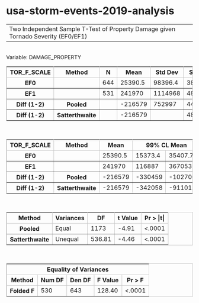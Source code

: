 # usa-storm-events-2019-analysis

<!DOCTYPE html PUBLIC "-//W3C//DTD HTML 4.01 Transitional//EN">
<html>
<head>
<meta name="Generator" content="SAS Software Version 9.4, see www.sas.com">
<meta http-equiv="Content-type" content="text/html; charset=utf-8">
<!--
.accessiblecaption
{
  background-color: #FAFBFE;
  color: #112277;
  font-family: Arial, 'Albany AMT', Helvetica, Helv;
  font-size: x-small;
  font-style: normal;
  font-weight: bold;
}
.activelink
{
  color: #800080;
}
.aftercaption
{
  background-color: #FAFBFE;
  border-spacing: 0px;
  color: #112277;
  font-family: Arial, 'Albany AMT', Helvetica, Helv;
  font-size: x-small;
  font-style: normal;
  font-weight: bold;
  padding-top: 4pt;
}
.batch
{
  background-color: #FAFBFE;
  border: 1px solid #C1C1C1;
  border-collapse: separate;
  border-spacing: 1px;
  color: #000000;
  font-family: 'SAS Monospace', 'Courier New', Courier, monospace;
  font-size: x-small;
  font-style: normal;
  font-weight: normal;
  padding: 7px;
}
.beforecaption
{
  background-color: #FAFBFE;
  border-spacing: 0px;
  color: #112277;
  font-family: Arial, 'Albany AMT', Helvetica, Helv;
  font-size: x-small;
  font-style: normal;
  font-weight: bold;
}
.body
{
  background-color: #FAFBFE;
  color: #000000;
  font-family: Arial, 'Albany AMT', Helvetica, Helv;
  font-size: x-small;
  font-style: normal;
  font-weight: normal;
  margin-left: 8px;
  margin-right: 8px;
}
.bodydate
{
  background-color: #FAFBFE;
  border-spacing: 0px;
  color: #000000;
  font-family: Arial, 'Albany AMT', Helvetica, Helv;
  font-size: x-small;
  font-style: normal;
  font-weight: normal;
  text-align: right;
  vertical-align: top;
  width: 100%;
}
.bycontentfolder
{
  color: #000000;
  font-family: Arial, 'Albany AMT', Helvetica, Helv;
  font-size: x-small;
  font-style: normal;
  font-weight: normal;
  list-style-type: none;
  margin-left: 6pt;
}
.byline
{
  background-color: #FAFBFE;
  border-spacing: 0px;
  color: #112277;
  font-family: Arial, 'Albany AMT', Helvetica, Helv;
  font-size: x-small;
  font-style: normal;
  font-weight: bold;
}
.bylinecontainer
{
  background-color: #FAFBFE;
  border: 0px solid #000000;
  border-spacing: 1px;
  color: #000000;
  font-family: Arial, 'Albany AMT', Helvetica, Helv;
  font-size: x-small;
  font-style: normal;
  font-weight: normal;
  width: 100%;
}
.caption
{
  background-color: #FAFBFE;
  border-spacing: 0px;
  color: #112277;
  font-family: Arial, 'Albany AMT', Helvetica, Helv;
  font-size: x-small;
  font-style: normal;
  font-weight: bold;
}
.cell
{
  background-color: #FAFBFE;
  color: #000000;
  font-family: Arial, 'Albany AMT', Helvetica, Helv;
  font-size: x-small;
  font-style: normal;
  font-weight: normal;
}
.container
{
  background-color: #FAFBFE;
  color: #000000;
  font-family: Arial, 'Albany AMT', Helvetica, Helv;
  font-size: x-small;
  font-style: normal;
  font-weight: normal;
}
.contentfolder
{
  color: #000000;
  font-family: Arial, 'Albany AMT', Helvetica, Helv;
  font-size: x-small;
  font-style: normal;
  font-weight: normal;
  list-style-type: none;
  margin-left: 6pt;
}
.contentitem
{
  color: #000000;
  font-family: Arial, 'Albany AMT', Helvetica, Helv;
  font-size: x-small;
  font-style: normal;
  font-weight: normal;
  list-style-type: none;
  margin-left: 6pt;
}
.contentproclabel
{
  background-color: #FAFBFE;
  color: #112277;
  font-family: Arial, 'Albany AMT', Helvetica, Helv;
  font-size: x-small;
  font-style: normal;
  font-weight: bold;
}
.contentprocname
{
  background-color: #FAFBFE;
  color: #112277;
  font-family: Arial, 'Albany AMT', Helvetica, Helv;
  font-size: x-small;
  font-style: normal;
  font-weight: bold;
}
.contents
{
  background-color: #FAFBFE;
  color: #000000;
  font-family: Arial, 'Albany AMT', Helvetica, Helv;
  font-size: x-small;
  font-style: normal;
  font-weight: normal;
  list-style-type: decimal;
  margin-left: 8px;
  margin-right: 8px;
}
.contentsdate
{
  background-color: #FAFBFE;
  color: #000000;
  font-family: Arial, 'Albany AMT', Helvetica, Helv;
  font-size: x-small;
  font-style: normal;
  font-weight: normal;
  width: 100%;
}
.contenttitle
{
  background-color: #FAFBFE;
  color: #112277;
  font-family: Arial, 'Albany AMT', Helvetica, Helv;
  font-size: x-small;
  font-style: italic;
  font-weight: bold;
}
.continued
{
  background-color: #FAFBFE;
  border-spacing: 0px;
  color: #112277;
  font-family: Arial, 'Albany AMT', Helvetica, Helv;
  font-size: x-small;
  font-style: normal;
  font-weight: bold;
  width: 100%;
}
.data
{
  background-color: #FFFFFF;
  border-bottom-width: 1px;
  border-color: #C1C1C1;
  border-left-width: 0px;
  border-right-width: 1px;
  border-style: solid;
  border-top-width: 0px;
  font-family: Arial, 'Albany AMT', Helvetica, Helv;
  font-size: x-small;
  font-style: normal;
  font-weight: normal;
}
.dataemphasis
{
  background-color: #FFFFFF;
  border-bottom-width: 1px;
  border-color: #C1C1C1;
  border-left-width: 0px;
  border-right-width: 1px;
  border-style: solid;
  border-top-width: 0px;
  font-family: Arial, 'Albany AMT', Helvetica, Helv;
  font-size: x-small;
  font-style: normal;
  font-weight: normal;
}
.dataemphasisfixed
{
  background-color: #FFFFFF;
  border-bottom-width: 1px;
  border-color: #C1C1C1;
  border-left-width: 0px;
  border-right-width: 1px;
  border-style: solid;
  border-top-width: 0px;
  font-family: 'Courier New', Courier, monospace;
  font-size: x-small;
  font-style: italic;
  font-weight: normal;
}
.dataempty
{
  background-color: #FFFFFF;
  border-bottom-width: 1px;
  border-color: #C1C1C1;
  border-left-width: 0px;
  border-right-width: 1px;
  border-style: solid;
  border-top-width: 0px;
  font-family: Arial, 'Albany AMT', Helvetica, Helv;
  font-size: x-small;
  font-style: normal;
  font-weight: normal;
}
.datafixed
{
  background-color: #FFFFFF;
  border-bottom-width: 1px;
  border-color: #C1C1C1;
  border-left-width: 0px;
  border-right-width: 1px;
  border-style: solid;
  border-top-width: 0px;
  font-family: 'Courier New', Courier;
  font-size: x-small;
  font-style: normal;
  font-weight: normal;
}
.datastrong
{
  background-color: #FFFFFF;
  border-bottom-width: 1px;
  border-color: #C1C1C1;
  border-left-width: 0px;
  border-right-width: 1px;
  border-style: solid;
  border-top-width: 0px;
  color: #000000;
  font-family: Arial, 'Albany AMT', Helvetica, Helv;
  font-size: x-small;
  font-style: normal;
  font-weight: bold;
}
.datastrongfixed
{
  background-color: #FFFFFF;
  border-bottom-width: 1px;
  border-color: #C1C1C1;
  border-left-width: 0px;
  border-right-width: 1px;
  border-style: solid;
  border-top-width: 0px;
  color: #000000;
  font-family: 'Courier New', Courier, monospace;
  font-size: x-small;
  font-style: normal;
  font-weight: bold;
}
.date
{
  background-color: #FAFBFE;
  color: #000000;
  font-family: Arial, 'Albany AMT', Helvetica, Helv;
  font-size: x-small;
  font-style: normal;
  font-weight: normal;
  width: 100%;
}
.document
{
  background-color: #FAFBFE;
  color: #000000;
  font-family: Arial, 'Albany AMT', Helvetica, Helv;
  font-size: x-small;
  font-style: normal;
  font-weight: normal;
}
a:link {
color:#0000FF
}
a:visited {
color:#800080
}
a:active {
color:#800080
}
.errorbanner
{
  background-color: #FAFBFE;
  color: #112277;
  font-family: Arial, 'Albany AMT', Helvetica, Helv;
  font-size: x-small;
  font-style: normal;
  font-weight: bold;
}
.errorcontent
{
  background-color: #FAFBFE;
  color: #112277;
  font-family: Arial, 'Albany AMT', Helvetica, Helv;
  font-size: x-small;
  font-style: normal;
  font-weight: normal;
}
.errorcontentfixed
{
  background-color: #FAFBFE;
  color: #112277;
  font-family: 'Courier New', Courier;
  font-size: x-small;
  font-style: normal;
  font-weight: normal;
}
.extendedpage
{
  background-color: #FAFBFE;
  border: 1pt solid #000000;
  color: #112277;
  font-family: Arial, 'Albany AMT', Helvetica, Helv;
  font-size: x-small;
  font-style: italic;
  font-weight: normal;
  text-align: center;
}
.fatalbanner
{
  background-color: #FAFBFE;
  color: #112277;
  font-family: Arial, 'Albany AMT', Helvetica, Helv;
  font-size: x-small;
  font-style: normal;
  font-weight: bold;
}
.fatalcontent
{
  background-color: #FAFBFE;
  color: #112277;
  font-family: Arial, 'Albany AMT', Helvetica, Helv;
  font-size: x-small;
  font-style: normal;
  font-weight: normal;
}
.fatalcontentfixed
{
  background-color: #FAFBFE;
  color: #112277;
  font-family: 'Courier New', Courier;
  font-size: x-small;
  font-style: normal;
  font-weight: normal;
}
.folderaction
{
  color: #000000;
  font-family: Arial, 'Albany AMT', Helvetica, Helv;
  font-size: x-small;
  font-style: normal;
  font-weight: normal;
  list-style-type: none;
  margin-left: 6pt;
}
.footer
{
  background-color: #EDF2F9;
  border-bottom-width: 1px;
  border-color: #B0B7BB;
  border-left-width: 0px;
  border-right-width: 1px;
  border-style: solid;
  border-top-width: 0px;
  color: #112277;
  font-family: Arial, 'Albany AMT', Helvetica, Helv;
  font-size: x-small;
  font-style: normal;
  font-weight: bold;
}
.footeremphasis
{
  background-color: #EDF2F9;
  border-bottom-width: 1px;
  border-color: #B0B7BB;
  border-left-width: 0px;
  border-right-width: 1px;
  border-style: solid;
  border-top-width: 0px;
  color: #112277;
  font-family: Arial, 'Albany AMT', Helvetica, Helv;
  font-size: x-small;
  font-style: italic;
  font-weight: normal;
}
.footeremphasisfixed
{
  background-color: #EDF2F9;
  border-bottom-width: 1px;
  border-color: #B0B7BB;
  border-left-width: 0px;
  border-right-width: 1px;
  border-style: solid;
  border-top-width: 0px;
  color: #112277;
  font-family: 'Courier New', Courier, monospace;
  font-size: x-small;
  font-style: italic;
  font-weight: normal;
}
.footerempty
{
  background-color: #EDF2F9;
  border-bottom-width: 1px;
  border-color: #B0B7BB;
  border-left-width: 0px;
  border-right-width: 1px;
  border-style: solid;
  border-top-width: 0px;
  color: #112277;
  font-family: Arial, 'Albany AMT', Helvetica, Helv;
  font-size: x-small;
  font-style: normal;
  font-weight: bold;
}
.footerfixed
{
  background-color: #EDF2F9;
  border-bottom-width: 1px;
  border-color: #B0B7BB;
  border-left-width: 0px;
  border-right-width: 1px;
  border-style: solid;
  border-top-width: 0px;
  color: #112277;
  font-family: 'Courier New', Courier;
  font-size: x-small;
  font-style: normal;
  font-weight: normal;
}
.footerstrong
{
  background-color: #EDF2F9;
  border-bottom-width: 1px;
  border-color: #B0B7BB;
  border-left-width: 0px;
  border-right-width: 1px;
  border-style: solid;
  border-top-width: 0px;
  color: #112277;
  font-family: Arial, 'Albany AMT', Helvetica, Helv;
  font-size: x-small;
  font-style: normal;
  font-weight: bold;
}
.footerstrongfixed
{
  background-color: #EDF2F9;
  border-bottom-width: 1px;
  border-color: #B0B7BB;
  border-left-width: 0px;
  border-right-width: 1px;
  border-style: solid;
  border-top-width: 0px;
  color: #112277;
  font-family: 'Courier New', Courier, monospace;
  font-size: x-small;
  font-style: normal;
  font-weight: bold;
}
.frame
{
  background-color: #FAFBFE;
  color: #000000;
  font-family: Arial, 'Albany AMT', Helvetica, Helv;
  font-size: x-small;
  font-style: normal;
  font-weight: normal;
}
.graph
{
  background-color: #FAFBFE;
  border: 1px solid #C1C1C1;
  border-collapse: separate;
  border-spacing: 1px;
  color: #000000;
  font-family: Arial, 'Albany AMT', Helvetica, Helv;
  font-size: x-small;
  font-style: normal;
  font-weight: normal;
}
.header
{
  background-color: #EDF2F9;
  border-bottom-width: 1px;
  border-color: #B0B7BB;
  border-left-width: 0px;
  border-right-width: 1px;
  border-style: solid;
  border-top-width: 0px;
  color: #112277;
  font-family: Arial, 'Albany AMT', Helvetica, Helv;
  font-size: x-small;
  font-style: normal;
  font-weight: bold;
}
.headeremphasis
{
  background-color: #D8DBD3;
  border-bottom-width: 1px;
  border-color: #B0B7BB;
  border-left-width: 0px;
  border-right-width: 1px;
  border-style: solid;
  border-top-width: 0px;
  color: #000000;
  font-family: Arial, 'Albany AMT', Helvetica, Helv;
  font-size: x-small;
  font-style: italic;
  font-weight: normal;
}
.headeremphasisfixed
{
  background-color: #D8DBD3;
  border-bottom-width: 1px;
  border-color: #B0B7BB;
  border-left-width: 0px;
  border-right-width: 1px;
  border-style: solid;
  border-top-width: 0px;
  color: #000000;
  font-family: 'Courier New', Courier, monospace;
  font-size: x-small;
  font-style: italic;
  font-weight: normal;
}
.headerempty
{
  background-color: #EDF2F9;
  border-bottom-width: 1px;
  border-color: #B0B7BB;
  border-left-width: 0px;
  border-right-width: 1px;
  border-style: solid;
  border-top-width: 0px;
  color: #112277;
  font-family: Arial, 'Albany AMT', Helvetica, Helv;
  font-size: x-small;
  font-style: normal;
  font-weight: bold;
}
.headerfixed
{
  background-color: #EDF2F9;
  border-bottom-width: 1px;
  border-color: #B0B7BB;
  border-left-width: 0px;
  border-right-width: 1px;
  border-style: solid;
  border-top-width: 0px;
  color: #112277;
  font-family: 'Courier New', Courier;
  font-size: x-small;
  font-style: normal;
  font-weight: normal;
}
.headersandfooters
{
  background-color: #EDF2F9;
  color: #000000;
  font-family: Arial, 'Albany AMT', Helvetica, Helv;
  font-size: x-small;
  font-style: normal;
  font-weight: bold;
}
.headerstrong
{
  background-color: #D8DBD3;
  border-bottom-width: 1px;
  border-color: #B0B7BB;
  border-left-width: 0px;
  border-right-width: 1px;
  border-style: solid;
  border-top-width: 0px;
  color: #000000;
  font-family: Arial, 'Albany AMT', Helvetica, Helv;
  font-size: x-small;
  font-style: normal;
  font-weight: bold;
}
.headerstrongfixed
{
  background-color: #D8DBD3;
  border-bottom-width: 1px;
  border-color: #B0B7BB;
  border-left-width: 0px;
  border-right-width: 1px;
  border-style: solid;
  border-top-width: 0px;
  color: #000000;
  font-family: 'Courier New', Courier, monospace;
  font-size: x-small;
  font-style: normal;
  font-weight: bold;
}
.heading1
{
  font-family: Arial, Helvetica, sans-serif;
}
.heading2
{
  font-family: Arial, Helvetica, sans-serif;
}
.heading3
{
  font-family: Arial, Helvetica, sans-serif;
}
.heading4
{
  font-family: Arial, Helvetica, sans-serif;
}
.heading5
{
  font-family: Arial, Helvetica, sans-serif;
}
.heading6
{
  font-family: Arial, Helvetica, sans-serif;
}
.index
{
  background-color: #FAFBFE;
  color: #000000;
  font-family: Arial, 'Albany AMT', Helvetica, Helv;
  font-size: x-small;
  font-style: normal;
  font-weight: normal;
}
.indexaction
{
  color: #000000;
  font-family: Arial, 'Albany AMT', Helvetica, Helv;
  font-size: x-small;
  font-style: normal;
  font-weight: normal;
  list-style-type: none;
  margin-left: 6pt;
}
.indexitem
{
  color: #000000;
  font-family: Arial, 'Albany AMT', Helvetica, Helv;
  font-size: x-small;
  font-style: normal;
  font-weight: normal;
  list-style-type: none;
  margin-left: 6pt;
}
.indexprocname
{
  background-color: #FAFBFE;
  color: #112277;
  font-family: Arial, 'Albany AMT', Helvetica, Helv;
  font-size: x-small;
  font-style: normal;
  font-weight: bold;
}
.indextitle
{
  background-color: #FAFBFE;
  color: #112277;
  font-family: Arial, 'Albany AMT', Helvetica, Helv;
  font-size: x-small;
  font-style: italic;
  font-weight: bold;
}
.layoutcontainer
{
  border: 0px solid #000000;
  border-spacing: 30px;
}
.layoutregion
{
  border: 0px solid #000000;
  border-spacing: 30px;
}
.linecontent
{
  background-color: #FAFBFE;
  border-bottom-width: 1px;
  border-color: #C1C1C1;
  border-left-width: 0px;
  border-right-width: 1px;
  border-style: solid;
  border-top-width: 0px;
  color: #112277;
  font-family: Arial, 'Albany AMT', Helvetica, Helv;
  font-size: x-small;
  font-style: normal;
  font-weight: normal;
}
.link
{
  color: #0000FF;
}
.list
{
  background-color: #FAFBFE;
  color: #000000;
  font-family: Arial, 'Albany AMT', Helvetica, Helv;
  font-size: x-small;
  font-style: normal;
  font-weight: normal;
  list-style-type: disc;
}
.list10
{
  background-color: #FAFBFE;
  color: #000000;
  font-family: Arial, 'Albany AMT', Helvetica, Helv;
  font-size: x-small;
  font-style: normal;
  font-weight: normal;
  list-style-type: square;
}
.list2
{
  background-color: #FAFBFE;
  color: #000000;
  font-family: Arial, 'Albany AMT', Helvetica, Helv;
  font-size: x-small;
  font-style: normal;
  font-weight: normal;
  list-style-type: circle;
}
.list3
{
  background-color: #FAFBFE;
  color: #000000;
  font-family: Arial, 'Albany AMT', Helvetica, Helv;
  font-size: x-small;
  font-style: normal;
  font-weight: normal;
  list-style-type: square;
}
.list4
{
  background-color: #FAFBFE;
  color: #000000;
  font-family: Arial, 'Albany AMT', Helvetica, Helv;
  font-size: x-small;
  font-style: normal;
  font-weight: normal;
  list-style-type: square;
}
.list5
{
  background-color: #FAFBFE;
  color: #000000;
  font-family: Arial, 'Albany AMT', Helvetica, Helv;
  font-size: x-small;
  font-style: normal;
  font-weight: normal;
  list-style-type: square;
}
.list6
{
  background-color: #FAFBFE;
  color: #000000;
  font-family: Arial, 'Albany AMT', Helvetica, Helv;
  font-size: x-small;
  font-style: normal;
  font-weight: normal;
  list-style-type: square;
}
.list7
{
  background-color: #FAFBFE;
  color: #000000;
  font-family: Arial, 'Albany AMT', Helvetica, Helv;
  font-size: x-small;
  font-style: normal;
  font-weight: normal;
  list-style-type: square;
}
.list8
{
  background-color: #FAFBFE;
  color: #000000;
  font-family: Arial, 'Albany AMT', Helvetica, Helv;
  font-size: x-small;
  font-style: normal;
  font-weight: normal;
  list-style-type: square;
}
.list9
{
  background-color: #FAFBFE;
  color: #000000;
  font-family: Arial, 'Albany AMT', Helvetica, Helv;
  font-size: x-small;
  font-style: normal;
  font-weight: normal;
  list-style-type: square;
}
.listitem
{
  background-color: #FAFBFE;
  color: #000000;
  font-family: Arial, 'Albany AMT', Helvetica, Helv;
  font-size: x-small;
  font-style: normal;
  font-weight: normal;
  list-style-type: disc;
}
.listitem10
{
  background-color: #FAFBFE;
  color: #000000;
  font-family: Arial, 'Albany AMT', Helvetica, Helv;
  font-size: x-small;
  font-style: normal;
  font-weight: normal;
  list-style-type: square;
}
.listitem2
{
  background-color: #FAFBFE;
  color: #000000;
  font-family: Arial, 'Albany AMT', Helvetica, Helv;
  font-size: x-small;
  font-style: normal;
  font-weight: normal;
  list-style-type: circle;
}
.listitem3
{
  background-color: #FAFBFE;
  color: #000000;
  font-family: Arial, 'Albany AMT', Helvetica, Helv;
  font-size: x-small;
  font-style: normal;
  font-weight: normal;
  list-style-type: square;
}
.listitem4
{
  background-color: #FAFBFE;
  color: #000000;
  font-family: Arial, 'Albany AMT', Helvetica, Helv;
  font-size: x-small;
  font-style: normal;
  font-weight: normal;
  list-style-type: square;
}
.listitem5
{
  background-color: #FAFBFE;
  color: #000000;
  font-family: Arial, 'Albany AMT', Helvetica, Helv;
  font-size: x-small;
  font-style: normal;
  font-weight: normal;
  list-style-type: square;
}
.listitem6
{
  background-color: #FAFBFE;
  color: #000000;
  font-family: Arial, 'Albany AMT', Helvetica, Helv;
  font-size: x-small;
  font-style: normal;
  font-weight: normal;
  list-style-type: square;
}
.listitem7
{
  background-color: #FAFBFE;
  color: #000000;
  font-family: Arial, 'Albany AMT', Helvetica, Helv;
  font-size: x-small;
  font-style: normal;
  font-weight: normal;
  list-style-type: square;
}
.listitem8
{
  background-color: #FAFBFE;
  color: #000000;
  font-family: Arial, 'Albany AMT', Helvetica, Helv;
  font-size: x-small;
  font-style: normal;
  font-weight: normal;
  list-style-type: square;
}
.listitem9
{
  background-color: #FAFBFE;
  color: #000000;
  font-family: Arial, 'Albany AMT', Helvetica, Helv;
  font-size: x-small;
  font-style: normal;
  font-weight: normal;
  list-style-type: square;
}
.note
{
  background-color: #FAFBFE;
  color: #112277;
  font-family: Arial, 'Albany AMT', Helvetica, Helv;
  font-size: x-small;
  font-style: normal;
  font-weight: normal;
}
.notebanner
{
  background-color: #FAFBFE;
  color: #112277;
  font-family: Arial, 'Albany AMT', Helvetica, Helv;
  font-size: x-small;
  font-style: normal;
  font-weight: bold;
}
.notecontent
{
  background-color: #FAFBFE;
  color: #112277;
  font-family: Arial, 'Albany AMT', Helvetica, Helv;
  font-size: x-small;
  font-style: normal;
  font-weight: normal;
}
.notecontentfixed
{
  background-color: #FAFBFE;
  color: #112277;
  font-family: 'Courier New', Courier;
  font-size: x-small;
  font-style: normal;
  font-weight: normal;
}
.output
{
  background-color: #FAFBFE;
  border: 1px solid #C1C1C1;
  border-collapse: separate;
  border-spacing: 1px;
  color: #000000;
  font-family: Arial, 'Albany AMT', Helvetica, Helv;
  font-size: x-small;
  font-style: normal;
  font-weight: normal;
}
.pageno
{
  background-color: #FAFBFE;
  border-spacing: 0px;
  color: #112277;
  font-family: Arial, 'Albany AMT', Helvetica, Helv;
  font-size: x-small;
  font-style: normal;
  font-weight: bold;
  text-align: right;
  vertical-align: top;
}
.pages
{
  background-color: #FAFBFE;
  color: #000000;
  font-family: Arial, 'Albany AMT', Helvetica, Helv;
  font-size: x-small;
  font-style: normal;
  font-weight: normal;
  list-style-type: decimal;
  margin-left: 8px;
  margin-right: 8px;
}
.pagesdate
{
  background-color: #FAFBFE;
  color: #000000;
  font-family: Arial, 'Albany AMT', Helvetica, Helv;
  font-size: x-small;
  font-style: normal;
  font-weight: normal;
  width: 100%;
}
.pagesitem
{
  color: #000000;
  font-family: Arial, 'Albany AMT', Helvetica, Helv;
  font-size: x-small;
  font-style: normal;
  font-weight: normal;
  list-style-type: none;
  margin-left: 6pt;
}
.pagesproclabel
{
  background-color: #FAFBFE;
  color: #112277;
  font-family: Arial, 'Albany AMT', Helvetica, Helv;
  font-size: x-small;
  font-style: normal;
  font-weight: bold;
}
.pagesprocname
{
  background-color: #FAFBFE;
  color: #112277;
  font-family: Arial, 'Albany AMT', Helvetica, Helv;
  font-size: x-small;
  font-style: normal;
  font-weight: bold;
}
.pagestitle
{
  background-color: #FAFBFE;
  color: #112277;
  font-family: Arial, 'Albany AMT', Helvetica, Helv;
  font-size: x-small;
  font-style: italic;
  font-weight: bold;
}
.paragraph
{
  background-color: #FAFBFE;
  color: #000000;
  font-family: Arial, 'Albany AMT', Helvetica, Helv;
  font-size: x-small;
  font-style: normal;
  font-weight: normal;
}
.parskip
{
  border: 0px solid #000000;
  border-spacing: 0px;
  font-family: Arial, 'Albany AMT', Helvetica, Helv;
  font-size: x-small;
  font-style: normal;
  font-weight: bold;
}
.prepage
{
  background-color: #FAFBFE;
  color: #112277;
  font-family: Arial, 'Albany AMT', Helvetica, Helv;
  font-size: x-small;
  font-style: normal;
  font-weight: normal;
  text-align: left;
}
.proctitle
{
  background-color: #FAFBFE;
  color: #112277;
  font-family: Arial, 'Albany AMT', Helvetica, Helv;
  font-size: x-small;
  font-style: normal;
  font-weight: bold;
}
.proctitlefixed
{
  background-color: #FAFBFE;
  color: #112277;
  font-family: 'Courier New', Courier, monospace;
  font-size: x-small;
  font-style: normal;
  font-weight: bold;
}
.rowfooter
{
  background-color: #EDF2F9;
  border-bottom-width: 1px;
  border-color: #B0B7BB;
  border-left-width: 0px;
  border-right-width: 1px;
  border-style: solid;
  border-top-width: 0px;
  color: #112277;
  font-family: Arial, 'Albany AMT', Helvetica, Helv;
  font-size: x-small;
  font-style: normal;
  font-weight: bold;
}
.rowfooteremphasis
{
  background-color: #EDF2F9;
  border-bottom-width: 1px;
  border-color: #B0B7BB;
  border-left-width: 0px;
  border-right-width: 1px;
  border-style: solid;
  border-top-width: 0px;
  color: #112277;
  font-family: Arial, 'Albany AMT', Helvetica, Helv;
  font-size: x-small;
  font-style: italic;
  font-weight: normal;
}
.rowfooteremphasisfixed
{
  background-color: #EDF2F9;
  border-bottom-width: 1px;
  border-color: #B0B7BB;
  border-left-width: 0px;
  border-right-width: 1px;
  border-style: solid;
  border-top-width: 0px;
  color: #112277;
  font-family: 'Courier New', Courier, monospace;
  font-size: x-small;
  font-style: italic;
  font-weight: normal;
}
.rowfooterempty
{
  background-color: #EDF2F9;
  border-bottom-width: 1px;
  border-color: #B0B7BB;
  border-left-width: 0px;
  border-right-width: 1px;
  border-style: solid;
  border-top-width: 0px;
  color: #112277;
  font-family: Arial, 'Albany AMT', Helvetica, Helv;
  font-size: x-small;
  font-style: normal;
  font-weight: bold;
}
.rowfooterfixed
{
  background-color: #EDF2F9;
  border-bottom-width: 1px;
  border-color: #B0B7BB;
  border-left-width: 0px;
  border-right-width: 1px;
  border-style: solid;
  border-top-width: 0px;
  color: #112277;
  font-family: 'Courier New', Courier;
  font-size: x-small;
  font-style: normal;
  font-weight: normal;
}
.rowfooterstrong
{
  background-color: #EDF2F9;
  border-bottom-width: 1px;
  border-color: #B0B7BB;
  border-left-width: 0px;
  border-right-width: 1px;
  border-style: solid;
  border-top-width: 0px;
  color: #112277;
  font-family: Arial, 'Albany AMT', Helvetica, Helv;
  font-size: x-small;
  font-style: normal;
  font-weight: bold;
}
.rowfooterstrongfixed
{
  background-color: #EDF2F9;
  border-bottom-width: 1px;
  border-color: #B0B7BB;
  border-left-width: 0px;
  border-right-width: 1px;
  border-style: solid;
  border-top-width: 0px;
  color: #112277;
  font-family: 'Courier New', Courier, monospace;
  font-size: x-small;
  font-style: normal;
  font-weight: bold;
}
.rowheader
{
  background-color: #EDF2F9;
  border-bottom-width: 1px;
  border-color: #B0B7BB;
  border-left-width: 0px;
  border-right-width: 1px;
  border-style: solid;
  border-top-width: 0px;
  color: #112277;
  font-family: Arial, 'Albany AMT', Helvetica, Helv;
  font-size: x-small;
  font-style: normal;
  font-weight: bold;
}
.rowheaderemphasis
{
  background-color: #EDF2F9;
  border-bottom-width: 1px;
  border-color: #B0B7BB;
  border-left-width: 0px;
  border-right-width: 1px;
  border-style: solid;
  border-top-width: 0px;
  color: #112277;
  font-family: Arial, 'Albany AMT', Helvetica, Helv;
  font-size: x-small;
  font-style: italic;
  font-weight: normal;
}
.rowheaderemphasisfixed
{
  background-color: #EDF2F9;
  border-bottom-width: 1px;
  border-color: #B0B7BB;
  border-left-width: 0px;
  border-right-width: 1px;
  border-style: solid;
  border-top-width: 0px;
  color: #112277;
  font-family: 'Courier New', Courier, monospace;
  font-size: x-small;
  font-style: italic;
  font-weight: normal;
}
.rowheaderempty
{
  background-color: #EDF2F9;
  border-bottom-width: 1px;
  border-color: #B0B7BB;
  border-left-width: 0px;
  border-right-width: 1px;
  border-style: solid;
  border-top-width: 0px;
  color: #112277;
  font-family: Arial, 'Albany AMT', Helvetica, Helv;
  font-size: x-small;
  font-style: normal;
  font-weight: bold;
}
.rowheaderfixed
{
  background-color: #EDF2F9;
  border-bottom-width: 1px;
  border-color: #B0B7BB;
  border-left-width: 0px;
  border-right-width: 1px;
  border-style: solid;
  border-top-width: 0px;
  color: #112277;
  font-family: 'Courier New', Courier;
  font-size: x-small;
  font-style: normal;
  font-weight: normal;
}
.rowheaderstrong
{
  background-color: #EDF2F9;
  border-bottom-width: 1px;
  border-color: #B0B7BB;
  border-left-width: 0px;
  border-right-width: 1px;
  border-style: solid;
  border-top-width: 0px;
  color: #112277;
  font-family: Arial, 'Albany AMT', Helvetica, Helv;
  font-size: x-small;
  font-style: normal;
  font-weight: bold;
}
.rowheaderstrongfixed
{
  background-color: #EDF2F9;
  border-bottom-width: 1px;
  border-color: #B0B7BB;
  border-left-width: 0px;
  border-right-width: 1px;
  border-style: solid;
  border-top-width: 0px;
  color: #112277;
  font-family: 'Courier New', Courier, monospace;
  font-size: x-small;
  font-style: normal;
  font-weight: bold;
}
.systemfooter
{
  background-color: #FAFBFE;
  color: #112277;
  font-family: Arial, 'Albany AMT', Helvetica, Helv;
  font-size: x-small;
  font-style: normal;
  font-weight: normal;
}
.systemfooter10
{
  background-color: #FAFBFE;
  color: #112277;
  font-family: Arial, 'Albany AMT', Helvetica, Helv;
  font-size: x-small;
  font-style: normal;
  font-weight: normal;
}
.systemfooter2
{
  background-color: #FAFBFE;
  color: #112277;
  font-family: Arial, 'Albany AMT', Helvetica, Helv;
  font-size: x-small;
  font-style: normal;
  font-weight: normal;
}
.systemfooter3
{
  background-color: #FAFBFE;
  color: #112277;
  font-family: Arial, 'Albany AMT', Helvetica, Helv;
  font-size: x-small;
  font-style: normal;
  font-weight: normal;
}
.systemfooter4
{
  background-color: #FAFBFE;
  color: #112277;
  font-family: Arial, 'Albany AMT', Helvetica, Helv;
  font-size: x-small;
  font-style: normal;
  font-weight: normal;
}
.systemfooter5
{
  background-color: #FAFBFE;
  color: #112277;
  font-family: Arial, 'Albany AMT', Helvetica, Helv;
  font-size: x-small;
  font-style: normal;
  font-weight: normal;
}
.systemfooter6
{
  background-color: #FAFBFE;
  color: #112277;
  font-family: Arial, 'Albany AMT', Helvetica, Helv;
  font-size: x-small;
  font-style: normal;
  font-weight: normal;
}
.systemfooter7
{
  background-color: #FAFBFE;
  color: #112277;
  font-family: Arial, 'Albany AMT', Helvetica, Helv;
  font-size: x-small;
  font-style: normal;
  font-weight: normal;
}
.systemfooter8
{
  background-color: #FAFBFE;
  color: #112277;
  font-family: Arial, 'Albany AMT', Helvetica, Helv;
  font-size: x-small;
  font-style: normal;
  font-weight: normal;
}
.systemfooter9
{
  background-color: #FAFBFE;
  color: #112277;
  font-family: Arial, 'Albany AMT', Helvetica, Helv;
  font-size: x-small;
  font-style: normal;
  font-weight: normal;
}
.systemtitle
{
  background-color: #FAFBFE;
  color: #112277;
  font-family: Arial, 'Albany AMT', Helvetica, Helv;
  font-size: small;
  font-style: normal;
  font-weight: bold;
}
.systemtitle10
{
  background-color: #FAFBFE;
  color: #112277;
  font-family: Arial, 'Albany AMT', Helvetica, Helv;
  font-size: small;
  font-style: normal;
  font-weight: bold;
}
.systemtitle2
{
  background-color: #FAFBFE;
  color: #112277;
  font-family: Arial, 'Albany AMT', Helvetica, Helv;
  font-size: small;
  font-style: normal;
  font-weight: bold;
}
.systemtitle3
{
  background-color: #FAFBFE;
  color: #112277;
  font-family: Arial, 'Albany AMT', Helvetica, Helv;
  font-size: small;
  font-style: normal;
  font-weight: bold;
}
.systemtitle4
{
  background-color: #FAFBFE;
  color: #112277;
  font-family: Arial, 'Albany AMT', Helvetica, Helv;
  font-size: small;
  font-style: normal;
  font-weight: bold;
}
.systemtitle5
{
  background-color: #FAFBFE;
  color: #112277;
  font-family: Arial, 'Albany AMT', Helvetica, Helv;
  font-size: small;
  font-style: normal;
  font-weight: bold;
}
.systemtitle6
{
  background-color: #FAFBFE;
  color: #112277;
  font-family: Arial, 'Albany AMT', Helvetica, Helv;
  font-size: small;
  font-style: normal;
  font-weight: bold;
}
.systemtitle7
{
  background-color: #FAFBFE;
  color: #112277;
  font-family: Arial, 'Albany AMT', Helvetica, Helv;
  font-size: small;
  font-style: normal;
  font-weight: bold;
}
.systemtitle8
{
  background-color: #FAFBFE;
  color: #112277;
  font-family: Arial, 'Albany AMT', Helvetica, Helv;
  font-size: small;
  font-style: normal;
  font-weight: bold;
}
.systemtitle9
{
  background-color: #FAFBFE;
  color: #112277;
  font-family: Arial, 'Albany AMT', Helvetica, Helv;
  font-size: small;
  font-style: normal;
  font-weight: bold;
}
.systitleandfootercontainer
{
  background-color: #FAFBFE;
  border: 0px solid #000000;
  border-spacing: 1px;
  color: #000000;
  font-family: Arial, 'Albany AMT', Helvetica, Helv;
  font-size: x-small;
  font-style: normal;
  font-weight: normal;
  width: 100%;
}
.table
{
  border-bottom-width: 0px;
  border-collapse: collapse;
  border-color: #C1C1C1;
  border-left-width: 1px;
  border-right-width: 0px;
  border-spacing: 0px;
  border-style: solid;
  border-top-width: 1px;
}
.top_stacked_value
{
  padding-bottom: 1px;
  border: 0;
}
.middle_stacked_value
{
  padding-top: 1px;
  padding-bottom: 1px;
  border: 0;
}
.bottom_stacked_value
{
  padding-top: 1px;
  border: 0;
}
.titleandnotecontainer
{
  background-color: #FAFBFE;
  border: 0px solid #000000;
  border-spacing: 1px;
  color: #000000;
  font-family: Arial, 'Albany AMT', Helvetica, Helv;
  font-size: x-small;
  font-style: normal;
  font-weight: normal;
  width: 100%;
}
.titlesandfooters
{
  background-color: #FAFBFE;
  color: #112277;
  font-family: Arial, 'Albany AMT', Helvetica, Helv;
  font-size: x-small;
  font-style: normal;
  font-weight: bold;
}
.usertext
{
  background-color: #FAFBFE;
  color: #112277;
  font-family: Arial, 'Albany AMT', Helvetica, Helv;
  font-size: x-small;
  font-style: normal;
  font-weight: normal;
}
.visitedlink
{
  color: #800080;
}
.warnbanner
{
  background-color: #FAFBFE;
  color: #112277;
  font-family: Arial, 'Albany AMT', Helvetica, Helv;
  font-size: x-small;
  font-style: normal;
  font-weight: bold;
}
.warncontent
{
  background-color: #FAFBFE;
  color: #112277;
  font-family: Arial, 'Albany AMT', Helvetica, Helv;
  font-size: x-small;
  font-style: normal;
  font-weight: normal;
}
.warncontentfixed
{
  background-color: #FAFBFE;
  color: #112277;
  font-family: 'Courier New', Courier;
  font-size: x-small;
  font-style: normal;
  font-weight: normal;
}
.l {text-align: left }
.c {text-align: center }
.r {text-align: right }
.d {text-align: right }
.j {text-align: justify }
.t {vertical-align: top }
.m {vertical-align: middle }
.b {vertical-align: bottom }
TD, TH {vertical-align: top }
.stacked_cell{padding: 0 }
-->
<!-- 
function startup(){

}
function shutdown(){

}

//-->

</head>
<body onload="startup()" onunload="shutdown()" class="body">

<script language="javascript" type="text/javascript">
<!-- 
var _info = navigator.userAgent
var _ie = (_info.indexOf("MSIE") > 0
          && _info.indexOf("Win") > 0
          && _info.indexOf("Windows 3.1") < 0);
var _ie64 = _info.indexOf("x64") > 0

//-->
</script>

<div class="branch">
<a name="IDX"></a>
<table class="systitleandfootercontainer" width="100%" cellspacing="1" cellpadding="1" rules="none" frame="void" border="0" summary="Page Layout">
<tr>
<td class="c systemtitle">Two Independent Sample T-Test of Property Damage given Tornado Severity (EF0/EF1)</td>
</tr>
</table><br>
<div class="c proctitle">Variable:  DAMAGE_PROPERTY</div>
<p>
<div>
<div align="center">
<table class="table" cellspacing="0" cellpadding="5" rules="all" frame="box" bordercolor="#C1C1C1" summary="Procedure Ttest: Statistics">
<colgroup>
<col>
<col>
</colgroup>
<colgroup>
<col>
<col>
<col>
<col>
<col>
<col>
</colgroup>
<thead>
<tr>
<th class="l b header" scope="col">TOR_F_SCALE</th>
<th class="l b header" scope="col">Method</th>
<th class="r b header" scope="col">N</th>
<th class="r b header" scope="col">Mean</th>
<th class="r b header" scope="col">Std&nbsp;Dev</th>
<th class="r b header" scope="col">Std&nbsp;Err</th>
<th class="r b header" scope="col">Minimum</th>
<th class="r b header" scope="col">Maximum</th>
</tr>
</thead>
<tbody>
<tr>
<th class="l rowheader" scope="row">EF0</th>
<th class="l rowheader" scope="row">&nbsp;</th>
<td class="r data">644</td>
<td class="r data">25390.5</td>
<td class="r data">98396.4</td>
<td class="r data">3877.4</td>
<td class="r data">0</td>
<td class="r data">1380000</td>
</tr>
<tr>
<th class="l rowheader" scope="row">EF1</th>
<th class="l rowheader" scope="row">&nbsp;</th>
<td class="r data">531</td>
<td class="r data">241970</td>
<td class="r data">1114968</td>
<td class="r data">48385.5</td>
<td class="r data">0</td>
<td class="r data">15000000</td>
</tr>
<tr>
<th class="l rowheader" scope="row">Diff (1-2)</th>
<th class="l rowheader" scope="row">Pooled</th>
<td class="r data">&nbsp;</td>
<td class="r data" nowrap>-216579</td>
<td class="r data">752997</td>
<td class="r data">44139.0</td>
<td class="r data">&nbsp;</td>
<td class="r data">&nbsp;</td>
</tr>
<tr>
<th class="l rowheader" scope="row">Diff (1-2)</th>
<th class="l rowheader" scope="row">Satterthwaite</th>
<td class="r data">&nbsp;</td>
<td class="r data" nowrap>-216579</td>
<td class="r data">&nbsp;</td>
<td class="r data">48540.6</td>
<td class="r data">&nbsp;</td>
<td class="r data">&nbsp;</td>
</tr>
</tbody>
</table>
</div>
</div>
<br>
<a name="IDX1"></a>
<div>
<div align="center">
<table class="table" cellspacing="0" cellpadding="5" rules="all" frame="box" bordercolor="#C1C1C1" summary="Procedure Ttest: Confidence Limits">
<colgroup>
<col>
<col>
</colgroup>
<colgroup>
<col>
<col>
<col>
<col>
<col>
<col>
</colgroup>
<thead>
<tr>
<th class="l b header" scope="col">TOR_F_SCALE</th>
<th class="l b header" scope="col">Method</th>
<th class="r b header" scope="col">Mean</th>
<th class="c b header" colspan="2" scope="colgroup">99% CL Mean</th>
<th class="r b header" scope="col">Std&nbsp;Dev</th>
<th class="c b header" colspan="2" scope="colgroup">99% CL Std Dev</th>
</tr>
</thead>
<tbody>
<tr>
<th class="l rowheader" scope="row">EF0</th>
<th class="l rowheader" scope="row">&nbsp;</th>
<td class="r data">25390.5</td>
<td class="r data">15373.4</td>
<td class="r data">35407.7</td>
<td class="r data">98396.4</td>
<td class="r data">91775.4</td>
<td class="r data">105969</td>
</tr>
<tr>
<th class="l rowheader" scope="row">EF1</th>
<th class="l rowheader" scope="row">&nbsp;</th>
<td class="r data">241970</td>
<td class="r data">116887</td>
<td class="r data">367053</td>
<td class="r data">1114968</td>
<td class="r data">1032860</td>
<td class="r data">1210165</td>
</tr>
<tr>
<th class="l rowheader" scope="row">Diff (1-2)</th>
<th class="l rowheader" scope="row">Pooled</th>
<td class="r data" nowrap>-216579</td>
<td class="r data" nowrap>-330459</td>
<td class="r data" nowrap>-102700</td>
<td class="r data">752997</td>
<td class="r data">714855</td>
<td class="r data">795125</td>
</tr>
<tr>
<th class="l rowheader" scope="row">Diff (1-2)</th>
<th class="l rowheader" scope="row">Satterthwaite</th>
<td class="r data" nowrap>-216579</td>
<td class="r data" nowrap>-342058</td>
<td class="r data" nowrap>-91101.0</td>
<td class="r data">&nbsp;</td>
<td class="r data">&nbsp;</td>
<td class="r data">&nbsp;</td>
</tr>
</tbody>
</table>
</div>
</div>
<br>
<a name="IDX2"></a>
<div>
<div align="center">
<table class="table" cellspacing="0" cellpadding="5" rules="all" frame="box" bordercolor="#C1C1C1" summary="Procedure Ttest: T-Tests">
<colgroup>
<col>
</colgroup>
<colgroup>
<col>
<col>
<col>
<col>
</colgroup>
<thead>
<tr>
<th class="l b header" scope="col">Method</th>
<th class="l b header" scope="col">Variances</th>
<th class="r b header" scope="col">DF</th>
<th class="r b header" scope="col">t&nbsp;Value</th>
<th class="r b header" scope="col">Pr&nbsp;&gt;&nbsp;|t|</th>
</tr>
</thead>
<tbody>
<tr>
<th class="l rowheader" scope="row">Pooled</th>
<td class="l data">Equal</td>
<td class="r data">1173</td>
<td class="r data" nowrap>-4.91</td>
<td class="r data">&lt;.0001</td>
</tr>
<tr>
<th class="l rowheader" scope="row">Satterthwaite</th>
<td class="l data">Unequal</td>
<td class="r data">536.81</td>
<td class="r data" nowrap>-4.46</td>
<td class="r data">&lt;.0001</td>
</tr>
</tbody>
</table>
</div>
</div>
<br>
<a name="IDX3"></a>
<div>
<div align="center">
<table class="table" cellspacing="0" cellpadding="5" rules="all" frame="box" bordercolor="#C1C1C1" summary="Procedure Ttest: Equality of Variances">
<colgroup>
<col>
</colgroup>
<colgroup>
<col>
<col>
<col>
<col>
</colgroup>
<thead>
<tr>
<th class="c b header" colspan="5" scope="colgroup">Equality of Variances</th>
</tr>
<tr>
<th class="l b header" scope="col">Method</th>
<th class="r b header" scope="col">Num&nbsp;DF</th>
<th class="r b header" scope="col">Den&nbsp;DF</th>
<th class="r b header" scope="col">F Value</th>
<th class="r b header" scope="col">Pr&nbsp;&gt;&nbsp;F</th>
</tr>
</thead>
<tbody>
<tr>
<th class="l rowheader" scope="row">Folded F</th>
<td class="r data">530</td>
<td class="r data">643</td>
<td class="r data">128.40</td>
<td class="r data">&lt;.0001</td>
</tr>
</tbody>
</table>
</div>
</div>
<br>
</div>
</body>
</html>
